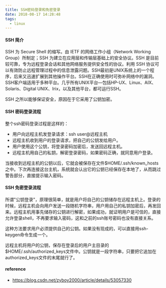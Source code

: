 ```yaml
---
title: SSH密码登录和免密登录
date: 2018-08-17 14:28:48
tags:
  - linux
---
```


#### SSH 简介
SSH 为 Secure Shell 的缩写。由 IETF 的网络工作小组（Network Working Group）所制定；SSH 为建立在应用层和传输层基础上的安全协议。SSH 是目前较可靠，专为远程登录会话和其他网络服务提供安全性的协议。利用 SSH 协议可以有效防止远程管理过程中的信息泄露问题。SSH最初是UNIX系统上的一个程序，后来又迅速扩展到其他操作平台。SSH在正确使用时可弥补网络中的漏洞。SSH客户端适用于多种平台。几乎所有UNIX平台—包括HP-UX、Linux、AIX、Solaris、Digital UNIX、Irix，以及其他平台，都可运行SSH。

SSH 之所以能够保证安全，原因在于它采用了公钥加密。

#### SSH 密码登录流程

整个ssh密码登录过程是这样的：

* 用户向远程主机发登录请求：ssh user@远程主机
* 远程主机收到用户的登录请求，把自己的公钥发给用户。
* 用户使用这个公钥，将登录密码加密后，发送回远程主机。
* 远程主机用自己的私钥，解密登录密码，如果密码正确，就同意用户登录。

当接收到远程主机的公钥以后，它就会被保存在文件$HOME/.ssh/known_hosts之中。下次再连接这台主机，系统就会认出它的公钥已经保存在本地了，从而跳过警告部分，直接提示输入密码。

#### SSH 免密登录流程

所谓"公钥登录"，原理很简单，就是用户将自己的公钥储存在远程主机上。登录的时候，远程主机会向用户发送一段随机字符串，用户用自己的私钥加密后，再发回来。远程主机用事先储存的公钥进行解密，如果成功，就证明用户是可信的，直接允许登录shell，不再要求输入密码，这和之前的ssh账号密码也没有直接关系。

这种方法要求用户必须提供自己的公钥。如果没有现成的，可以直接用ssh-keygen命令生成一个。

远程主机将用户的公钥，保存在登录后的用户主目录的$HOME/.ssh/authorized_keys文件中。公钥就是一段字符串，只要把它追加在authorized_keys文件的末尾就行了。

#### reference
 * https://blog.csdn.net/zyboy2000/article/details/53057330
